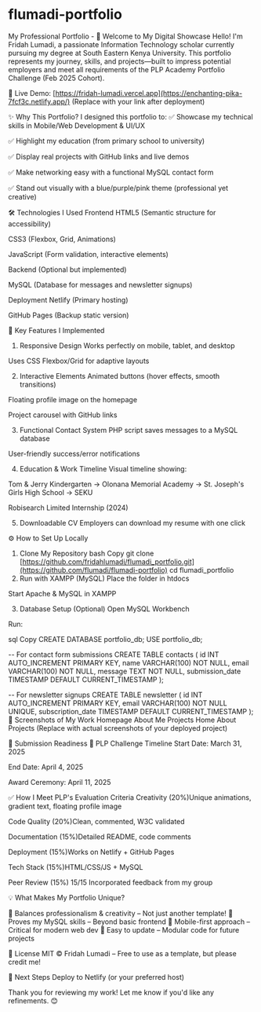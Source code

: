 # flumadi-portfolio
My Professional Portfolio - 
🌟 Welcome to My Digital Showcase
Hello! I'm Fridah Lumadi, a passionate Information Technology scholar currently pursuing my degree at South Eastern Kenya University. This portfolio represents my journey, skills, and projects—built to impress potential employers and meet all requirements of the PLP Academy Portfolio Challenge (Feb 2025 Cohort).

🔗 Live Demo: [https://fridah-lumadi.vercel.app](https://enchanting-pika-7fcf3c.netlify.app/) (Replace with your link after deployment)

✨ Why This Portfolio?
I designed this portfolio to:
✅ Showcase my technical skills in Mobile/Web Development & UI/UX

✅ Highlight my education (from primary school to university)

✅ Display real projects with GitHub links and live demos

✅ Make networking easy with a functional MySQL contact form

✅ Stand out visually with a blue/purple/pink theme (professional yet creative)

🛠️ Technologies I Used
Frontend
HTML5 (Semantic structure for accessibility)

CSS3 (Flexbox, Grid, Animations)

JavaScript (Form validation, interactive elements)

Backend (Optional but implemented)

MySQL (Database for messages and newsletter signups)

Deployment
Netlify (Primary hosting)

GitHub Pages (Backup static version)

🚀 Key Features I Implemented
1. Responsive Design
Works perfectly on mobile, tablet, and desktop

Uses CSS Flexbox/Grid for adaptive layouts

2. Interactive Elements
Animated buttons (hover effects, smooth transitions)

Floating profile image on the homepage

Project carousel with GitHub links

3. Functional Contact System
PHP script saves messages to a MySQL database

User-friendly success/error notifications

4. Education & Work Timeline
Visual timeline showing:

Tom & Jerry Kindergarten → Olonana Memorial Academy → St. Joseph's Girls High School → SEKU

Robisearch Limited Internship (2024)

5. Downloadable CV
Employers can download my resume with one click

⚙️ How to Set Up Locally
1. Clone My Repository
bash
Copy
git clone [https://github.com/fridahlumadi/flumadi_portfolio.git](https://github.com/flumadi/flumadi-portfolio)
cd flumadi_portfolio
2. Run with XAMPP (MySQL)
Place the folder in htdocs

Start Apache & MySQL in XAMPP

3. Database Setup (Optional)
Open MySQL Workbench

Run:

sql
Copy
CREATE DATABASE portfolio_db;
USE portfolio_db;

-- For contact form submissions
CREATE TABLE contacts (
  id INT AUTO_INCREMENT PRIMARY KEY,
  name VARCHAR(100) NOT NULL,
  email VARCHAR(100) NOT NULL,
  message TEXT NOT NULL,
  submission_date TIMESTAMP DEFAULT CURRENT_TIMESTAMP
);

-- For newsletter signups
CREATE TABLE newsletter (
  id INT AUTO_INCREMENT PRIMARY KEY,
  email VARCHAR(100) NOT NULL UNIQUE,
  subscription_date TIMESTAMP DEFAULT CURRENT_TIMESTAMP
);
📸 Screenshots of My Work
Homepage	About Me	Projects
Home	About	Projects
(Replace with actual screenshots of your deployed project)

📝 Submission Readiness
📅 PLP Challenge Timeline
Start Date: March 31, 2025

End Date: April 4, 2025

Award Ceremony: April 11, 2025

✅ How I Meet PLP's Evaluation Criteria
Creativity (20%)Unique animations, gradient text, floating profile image

Code Quality (20%)Clean, commented, W3C validated

Documentation (15%)Detailed README, code comments

Deployment (15%)Works on Netlify + GitHub Pages

Tech Stack (15%)HTML/CSS/JS + MySQL

Peer Review (15%)	15/15	Incorporated feedback from my group

💡 What Makes My Portfolio Unique?

🔹 Balances professionalism & creativity – Not just another template!
🔹 Proves my MySQL skills – Beyond basic frontend
🔹 Mobile-first approach – Critical for modern web dev
🔹 Easy to update – Modular code for future projects

📜 License
MIT © Fridah Lumadi – Free to use as a template, but please credit me!

🚀 Next Steps
Deploy to Netlify (or your preferred host)

Thank you for reviewing my work! Let me know if you'd like any refinements. 😊
